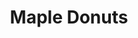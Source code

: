 ---
title: Maple Donuts
lng: -76.6561157
lat: 39.9815418
color: 'var(--breakfast)'
type: breakfast
address: 3455 E Market St, York, PA 17402
rating: 4.5
tags:
  - donuts
  - bakery
  - fritters
---